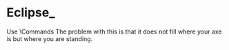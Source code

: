 # Eclipse_
Use \\Commands
The problem with this is that it does not fill where your axe is but where you are standing.
